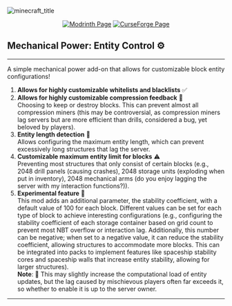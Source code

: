 ![minecraft_title](https://github.com/user-attachments/assets/15b13cc0-ca25-46e1-b8db-f9cd584b8a07)

<p align="center">
<a href="https://modrinth.com/mod/create-entity-control"><img src="https://cdn.jsdelivr.net/npm/@intergrav/devins-badges@3.2.0/assets/cozy/available/modrinth_vector.svg" alt="Modrinth Page"></a>
<a href="https://www.curseforge.com/minecraft/mc-mods/create-entitycontroller"><img src="https://cdn.jsdelivr.net/npm/@intergrav/devins-badges@3.2.0/assets/cozy/available/curseforge_vector.svg" alt="CurseForge Page"></a>
</p>



## Mechanical Power: Entity Control ⚙️

---

A simple mechanical power add-on that allows for customizable block entity configurations!

1. **Allows for highly customizable whitelists and blacklists** ✅
2. **Allows for highly customizable compression feedback** 🔄  
   Choosing to keep or destroy blocks. This can prevent almost all compression miners (this may be controversial, as compression miners lag servers but are more efficient than drills, considered a bug, yet beloved by players).
3. **Entity length detection** 📏  
   Allows configuring the maximum entity length, which can prevent excessively long structures that lag the server.
4. **Customizable maximum entity limit for blocks** ⚠️  
   Preventing most structures that only consist of certain blocks (e.g., 2048 drill panels (causing crashes), 2048 storage units (exploding when put in inventory), 2048 mechanical arms (do you enjoy lagging the server with my interaction functions?)).
5. **Experimental feature** 🔬  
   This mod adds an additional parameter, the stability coefficient, with a default value of 100 for each block. Different values can be set for each type of block to achieve interesting configurations (e.g., configuring the stability coefficient of each storage container based on grid count to prevent most NBT overflow or interaction lag. Additionally, this number can be negative; when set to a negative value, it can reduce the stability coefficient, allowing structures to accommodate more blocks. This can be integrated into packs to implement features like spaceship stability cores and spaceship walls that increase entity stability, allowing for larger structures).  
   **Note**: 🛑 This may slightly increase the computational load of entity updates, but the lag caused by mischievous players often far exceeds it, so whether to enable it is up to the server owner.

---
